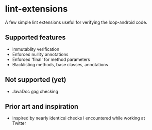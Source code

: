 # lint-extensions
A few simple lint extensions useful for verifying the loop-android code.

## Supported features
* Immutablity verification
* Enforced nullity annotations
* Enforced 'final' for method parameters
* Blacklisting methods, base classes, annotations

## Not supported (yet)
* JavaDoc gag checking

## Prior art and inspiration
* Inspired by nearly identical checks I encountered while working at Twitter
